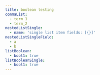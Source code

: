 ```yaml
---
title: boolean testing
commaList:
  - term_1
  - term_2
nestedListSingle:
  - name: 'single list item fields: [{}]'
nestedListSingleField:
  - a
  - b
listBoolean:
  - bool1: true
listBooleanSingle:
  - bool1: true
---
```


